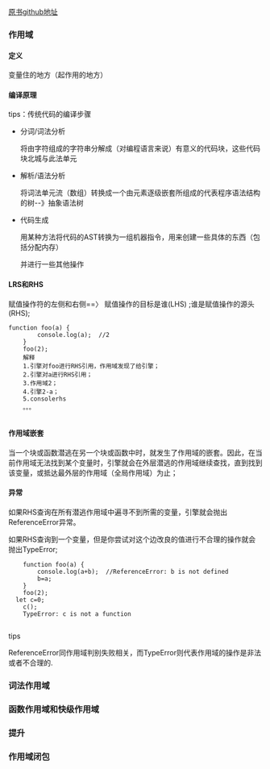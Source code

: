 [原书github地址](https://github.com/getify/You-Dont-Know-JS/tree/master/scope%20&%20closures)



### 作用域

#### 定义

变量住的地方（起作用的地方）

#### 编译原理

tips：传统代码的编译步骤

- 分词/词法分析

  将由字符组成的字符串分解成（对编程语言来说）有意义的代码块，这些代码块北城与此法单元

- 解析/语法分析

  将词法单元流（数组）转换成一个由元素逐级嵌套所组成的代表程序语法结构的树--》抽象语法树

- 代码生成

  用某种方法将代码的AST转换为一组机器指令，用来创建一些具体的东西（包括分配内存）

  并进行一些其他操作 


#### LRS和RHS  

赋值操作符的左侧和右侧==〉 赋值操作的目标是谁(LHS) ;谁是赋值操作的源头(RHS);

```
function foo(a) {
        console.log(a);  //2
    }
    foo(2);
    解释
    1.引擎对foo进行RHS引用，作用域发现了给引擎；
    2.引擎对a进行RHS引用；
    3.作用域2；
    4.引擎2-a；
    5.consolerhs
    。。。
    
```

#### 作用域嵌套

当一个块或函数潜逃在另一个块或函数中时，就发生了作用域的嵌套。因此，在当前作用域无法找到某个变量时，引擎就会在外层潜逃的作用域继续查找，直到找到该变量，或抵达最外层的作用域（全局作用域）为止；

#### 异常

如果RHS查询在所有潜逃作用域中遍寻不到所需的变量，引擎就会抛出ReferenceError异常。

如果RHS查询到一个变量，但是你尝试对这个边改良的值进行不合理的操作就会抛出TypeError;

```
    function foo(a) {
        console.log(a+b);  //ReferenceError: b is not defined
        b=a;
    }
    foo(2);
  let c=0;
    c();
    TypeError: c is not a function
    

```

tips

ReferenceError同作用域判别失败相关，而TypeError则代表作用域的操作是非法或者不合理的.

### 词法作用域





### 函数作用域和快级作用域

### 提升

### 作用域闭包

